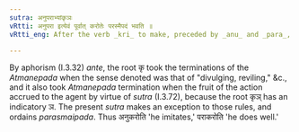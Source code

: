 ```yaml
---
sutra: अनुपराभ्यांकृञः
vRtti: अनुपरा इत्येवं पूर्वात् करोतेः परस्मैपदं भवति ॥
vRtti_eng: After the verb _kri_ to make, preceded by _anu_ and _para_, _parasmaipada_ is employed, even when the fruit of the action goes to the agent, and when the sense is that of 'divulging,' &c.

---
```

By aphorism (I.3.32) _ante_, the root कृ took the terminations of the _Atmanepada_ when the sense denoted was that of "divulging, reviling," &c., and it also took _Atmanepada_ termination when the fruit of the action accrued to the agent by virtue of _sutra_ (I.3.72), because the root कृञ् has an indicatory ञ. The present _sutra_ makes an exception to those rules, and ordains _parasmaipada_. Thus अनुकरोति 'he imitates,' पराकरोति 'he does well.'